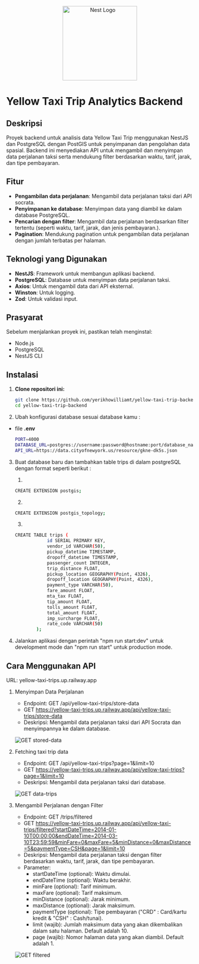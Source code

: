 <p align="center">
  <a href="http://nestjs.com/" target="blank"><img src="https://nestjs.com/img/logo-small.svg" width="200" alt="Nest Logo" /></a>
</p>

# Yellow Taxi Trip Analytics Backend

## Deskripsi

Proyek backend untuk analisis data Yellow Taxi Trip menggunakan NestJS dan PostgreSQL dengan PostGIS untuk penyimpanan dan pengolahan data spasial. Backend ini menyediakan API untuk mengambil dan menyimpan data perjalanan taksi serta mendukung filter berdasarkan waktu, tarif, jarak, dan tipe pembayaran.


## Fitur

- **Pengambilan data perjalanan**: Mengambil data perjalanan taksi dari API socrata.
- **Penyimpanan ke database**: Menyimpan data yang diambil ke dalam database PostgreSQL.
- **Pencarian dengan filter**: Mengambil data perjalanan berdasarkan filter tertentu (seperti waktu, tarif, jarak, dan jenis pembayaran.).
- **Pagination**: Mendukung pagination untuk pengambilan data perjalanan dengan jumlah terbatas per halaman.


## Teknologi yang Digunakan

- **NestJS**: Framework untuk membangun aplikasi backend.
- **PostgreSQL**: Database untuk menyimpan data perjalanan taksi.
- **Axios**: Untuk mengambil data dari API eksternal.
- **Winston**: Untuk logging.
- **Zod**: Untuk validasi input.


## Prasyarat

Sebelum menjalankan proyek ini, pastikan telah menginstal:

- Node.js
- PostgreSQL
- NestJS CLI


## Instalasi

1. **Clone repositori ini:**

   ```bash
   git clone https://github.com/yerikhowilliamt/yellow-taxi-trip-backend.git
   cd yellow-taxi-trip-backend

2. Ubah konfigurasi database sesuai database kamu :
- file **.env**
  
   ```bash
   PORT=4000
   DATABASE_URL=postgres://username:password@hostname:port/database_name
   API_URL=https://data.cityofnewyork.us/resource/gkne-dk5s.json

3. Buat database baru dan tambahkan table trips di dalam postgreSQL dengan format seperti berikut :

   1.
   	```bash
   	CREATE EXTENSION postgis;
	```
   2.
  	```bash
	CREATE EXTENSION postgis_topology;
	```
   3.
	```bash
   	CREATE TABLE trips (
	    		id SERIAL PRIMARY KEY,
	    		vendor_id VARCHAR(50),
	    		pickup_datetime TIMESTAMP,
	    		dropoff_datetime TIMESTAMP,
	    		passenger_count INTEGER,
	    		trip_distance FLOAT,
	    		pickup_location GEOGRAPHY(Point, 4326),
	    		dropoff_location GEOGRAPHY(Point, 4326),
	    		payment_type VARCHAR(50),
	    		fare_amount FLOAT,
	    		mta_tax FLOAT,
	    		tip_amount FLOAT,
	    		tolls_amount FLOAT,
	    		total_amount FLOAT,
	    		imp_surcharge FLOAT,
	    		rate_code VARCHAR(50)
			);
	```

5. Jalankan aplikasi dengan perintah "npm run start:dev" untuk development mode dan "npm run start" untuk production mode.


## Cara Menggunakan API

URL: yellow-taxi-trips.up.railway.app

1. Menyimpan Data Perjalanan
   - Endpoint: GET /api/yellow-taxi-trips/store-data
   - GET https://yellow-taxi-trips.up.railway.app/api/yellow-taxi-trips/store-data
   - Deskripsi: Mengambil data perjalanan taksi dari API Socrata dan menyimpannya ke dalam database.
     
   ![GET stored-data](https://github.com/user-attachments/assets/4fc2b35c-e4c3-413d-982b-01dedc2f39b1)

2. Fetching taxi trip data
   - Endpoint: GET /api/yellow-taxi-trips?page=1&limit=10
   - GET https://yellow-taxi-trips.up.railway.app/api/yellow-taxi-trips?page=1&limit=10
   - Deskripsi: Mengambil data perjalanan taksi dari database.

   ![GET data-trips](https://github.com/user-attachments/assets/cdfeadfe-54fb-46df-a628-c9cc6223b9cb)

3. Mengambil Perjalanan dengan Filter
   - Endpoint: GET /trips/filtered
   - GET https://yellow-taxi-trips.up.railway.app/api/yellow-taxi-trips/filtered?startDateTime=2014-01-10T00:00:00&endDateTime=2014-03-10T23:59:59&minFare=0&maxFare=5&minDistance=0&maxDistance=5&paymentType=CSH&page=1&limit=10
   - Deskripsi: Mengambil data perjalanan taksi dengan filter berdasarkan waktu, tarif, jarak, dan tipe pembayaran.
   - Parameter:
     - startDateTime (optional): Waktu dimulai.
     - endDateTime (optional): Waktu berakhir.
     - minFare (optional): Tarif minimum.
     - maxFare (optional): Tarif maksimum.
     - minDistance (optional): Jarak minimum.
     - maxDistance (optional): Jarak maksimum.
     - paymentType (optional): Tipe pembayaran ("CRD" : Card/kartu kredit & "CSH" : Cash/tunai).
     - limit (wajib): Jumlah maksimum data yang akan dikembalikan dalam satu halaman. Default adalah 10.
     - page (wajib): Nomor halaman data yang akan diambil. Default adalah 1.

   ![GET filtered](https://github.com/user-attachments/assets/4dfa7143-0905-4f25-ab23-a0c7199180b6)
